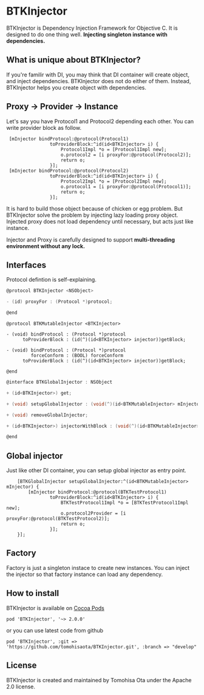 # BTKInjector

BTKInjector is Dependency Injection Framework for Objective C. It is designed to do one thing well. **Injecting singleton instance with dependencies.**

## What is unique about BTKInjector?
If you're familir with DI, you may think that DI container will create object, and inject dependencies. BTKInjector does not do either of them. Instead, BTKInjector helps you create object with dependencies.

## Proxy -> Provider -> Instance
Let's say you have Protocol1 and Protocol2 depending each other. You can write provider block as follow.

```objc:Example
 [mInjector bindProtocol:@protocol(Protocol1)
                toProviderBlock:^id(id<BTKInjector> i) {
                    Protocol1Impl *o = [Protocol1Impl new];
                    o.protocol2 = [i proxyFor:@protocol(Protocol2)];
                    return o;
                }];
 [mInjector bindProtocol:@protocol(Protocol2)
                toProviderBlock:^id(id<BTKInjector> i) {
                    Protocol2Impl *o = [Protocol2Impl new];
                    o.protocol1 = [i proxyFor:@protocol(Protocol1)];
                    return o;
                }];
```
It is hard to build those object because of chicken or egg problem. But BTKInjector solve the problem by injecting lazy loading proxy object. Injected proxy does not load dependency until necessary, but acts just like instance.

Injector and Proxy is carefully designed to support **multi-threading environment without any lock.**

## Interfaces
Protocol defintion is self-explaining.

```objc:BTKInjector.h
@protocol BTKInjector <NSObject>

- (id) proxyFor : (Protocol *)protocol;

@end
```

```objc:BTKMutableInjector.
@protocol BTKMutableInjector <BTKInjector>

- (void) bindProtocol : (Protocol *)protocol
      toProviderBlock : (id(^)(id<BTKInjector> injector))getBlock;

- (void) bindProtocol : (Protocol *)protocol
         forceConform : (BOOL) forceConform
      toProviderBlock : (id(^)(id<BTKInjector> injector))getBlock;

@end
```

```objc:BTKGlobalInjector.h
@interface BTKGlobalInjector : NSObject

+ (id<BTKInjector>) get;

+ (void) setupGlobalInjector : (void(^)(id<BTKMutableInjector> mInjector))initBlock;

+ (void) removeGlobalInjector;

+ (id<BTKInjector>) injectorWithBlock : (void(^)(id<BTKMutableInjector> mInjector))initBlock;

@end
```

## Global injector
Just like other DI container, you can setup global injector as entry point.

```objc
    [BTKGlobalInjector setupGlobalInjector:^(id<BTKMutableInjector> mInjector) {
        [mInjector bindProtocol:@protocol(BTKTestProtocol1)
                toProviderBlock:^id(id<BTKInjector> i) {
                    BTKTestProtocol1Impl *o = [BTKTestProtocol1Impl new];
                    o.protocol2Provider = [i proxyFor:@protocol(BTKTestProtocol2)];
                    return o;
                }];
    }];
```

## Factory
Factory is just a singleton instace to create new instances. You can inject the injector so that factory instance can load any dependency.

## How to install
BTKInjector is available on [Cocoa Pods](http://cocoapods.org)

```
pod 'BTKInjector', '~> 2.0.0'
```
or you can use latest code from github

```
pod 'BTKInjector', :git => 'https://github.com/tomohisaota/BTKInjector.git', :branch => "develop"
```

## License
BTKInjector is created and maintained by Tomohisa Ota under the Apache 2.0 license.